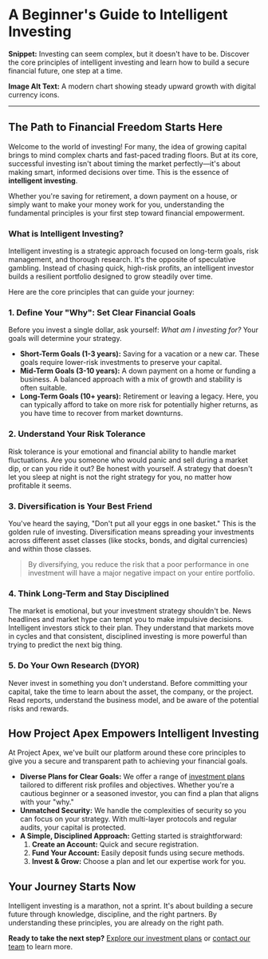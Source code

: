 # A Beginner's Guide to Intelligent Investing

**Snippet:** Investing can seem complex, but it doesn't have to be. Discover the core principles of intelligent investing and learn how to build a secure financial future, one step at a time.

**Image Alt Text:** A modern chart showing steady upward growth with digital currency icons.

---

## The Path to Financial Freedom Starts Here

Welcome to the world of investing! For many, the idea of growing capital brings to mind complex charts and fast-paced trading floors. But at its core, successful investing isn't about timing the market perfectly—it's about making smart, informed decisions over time. This is the essence of **intelligent investing**.

Whether you're saving for retirement, a down payment on a house, or simply want to make your money work for you, understanding the fundamental principles is your first step toward financial empowerment.

### What is Intelligent Investing?

Intelligent investing is a strategic approach focused on long-term goals, risk management, and thorough research. It's the opposite of speculative gambling. Instead of chasing quick, high-risk profits, an intelligent investor builds a resilient portfolio designed to grow steadily over time.

Here are the core principles that can guide your journey:

### 1. Define Your "Why": Set Clear Financial Goals

Before you invest a single dollar, ask yourself: *What am I investing for?* Your goals will determine your strategy.

*   **Short-Term Goals (1-3 years):** Saving for a vacation or a new car. These goals require lower-risk investments to preserve your capital.
*   **Mid-Term Goals (3-10 years):** A down payment on a home or funding a business. A balanced approach with a mix of growth and stability is often suitable.
*   **Long-Term Goals (10+ years):** Retirement or leaving a legacy. Here, you can typically afford to take on more risk for potentially higher returns, as you have time to recover from market downturns.

### 2. Understand Your Risk Tolerance

Risk tolerance is your emotional and financial ability to handle market fluctuations. Are you someone who would panic and sell during a market dip, or can you ride it out? Be honest with yourself. A strategy that doesn't let you sleep at night is not the right strategy for you, no matter how profitable it seems.

### 3. Diversification is Your Best Friend

You've heard the saying, "Don't put all your eggs in one basket." This is the golden rule of investing. Diversification means spreading your investments across different asset classes (like stocks, bonds, and digital currencies) and within those classes.

> By diversifying, you reduce the risk that a poor performance in one investment will have a major negative impact on your entire portfolio.

### 4. Think Long-Term and Stay Disciplined

The market is emotional, but your investment strategy shouldn't be. News headlines and market hype can tempt you to make impulsive decisions. Intelligent investors stick to their plan. They understand that markets move in cycles and that consistent, disciplined investing is more powerful than trying to predict the next big thing.

### 5. Do Your Own Research (DYOR)

Never invest in something you don't understand. Before committing your capital, take the time to learn about the asset, the company, or the project. Read reports, understand the business model, and be aware of the potential risks and rewards.

## How Project Apex Empowers Intelligent Investing

At Project Apex, we've built our platform around these core principles to give you a secure and transparent path to achieving your financial goals.

*   **Diverse Plans for Clear Goals:** We offer a range of [investment plans](plans.html) tailored to different risk profiles and objectives. Whether you're a cautious beginner or a seasoned investor, you can find a plan that aligns with your "why."
*   **Unmatched Security:** We handle the complexities of security so you can focus on your strategy. With multi-layer protocols and regular audits, your capital is protected.
*   **A Simple, Disciplined Approach:** Getting started is straightforward:
    1.  **Create an Account:** Quick and secure registration.
    2.  **Fund Your Account:** Easily deposit funds using secure methods.
    3.  **Invest & Grow:** Choose a plan and let our expertise work for you.

## Your Journey Starts Now

Intelligent investing is a marathon, not a sprint. It's about building a secure future through knowledge, discipline, and the right partners. By understanding these principles, you are already on the right path.

**Ready to take the next step?** [Explore our investment plans](plans.html) or [contact our team](contact.html) to learn more.
